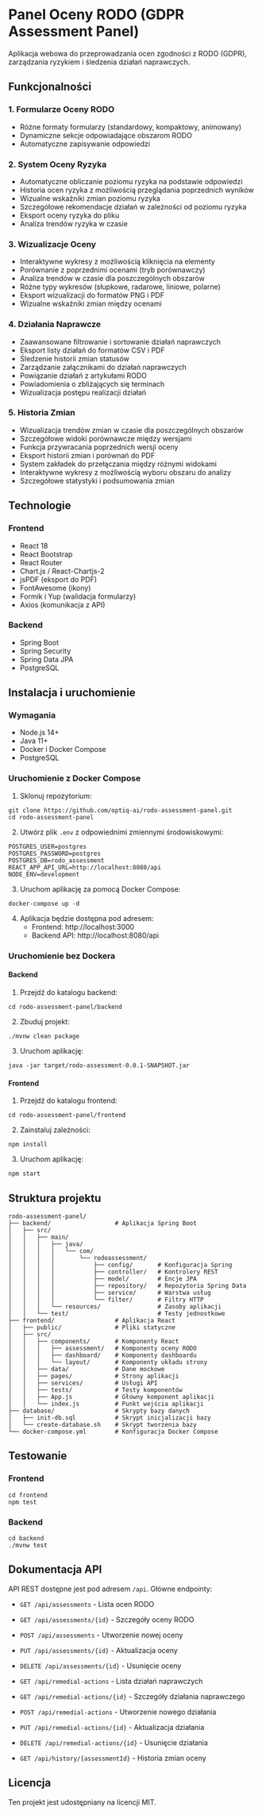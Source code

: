 # Panel Oceny RODO (GDPR Assessment Panel)

Aplikacja webowa do przeprowadzania ocen zgodności z RODO (GDPR), zarządzania ryzykiem i śledzenia działań naprawczych.

## Funkcjonalności

### 1. Formularze Oceny RODO
- Różne formaty formularzy (standardowy, kompaktowy, animowany)
- Dynamiczne sekcje odpowiadające obszarom RODO
- Automatyczne zapisywanie odpowiedzi

### 2. System Oceny Ryzyka
- Automatyczne obliczanie poziomu ryzyka na podstawie odpowiedzi
- Historia ocen ryzyka z możliwością przeglądania poprzednich wyników
- Wizualne wskaźniki zmian poziomu ryzyka
- Szczegółowe rekomendacje działań w zależności od poziomu ryzyka
- Eksport oceny ryzyka do pliku
- Analiza trendów ryzyka w czasie

### 3. Wizualizacje Oceny
- Interaktywne wykresy z możliwością kliknięcia na elementy
- Porównanie z poprzednimi ocenami (tryb porównawczy)
- Analiza trendów w czasie dla poszczególnych obszarów
- Różne typy wykresów (słupkowe, radarowe, liniowe, polarne)
- Eksport wizualizacji do formatów PNG i PDF
- Wizualne wskaźniki zmian między ocenami

### 4. Działania Naprawcze
- Zaawansowane filtrowanie i sortowanie działań naprawczych
- Eksport listy działań do formatów CSV i PDF
- Śledzenie historii zmian statusów
- Zarządzanie załącznikami do działań naprawczych
- Powiązanie działań z artykułami RODO
- Powiadomienia o zbliżających się terminach
- Wizualizacja postępu realizacji działań

### 5. Historia Zmian
- Wizualizacja trendów zmian w czasie dla poszczególnych obszarów
- Szczegółowe widoki porównawcze między wersjami
- Funkcja przywracania poprzednich wersji oceny
- Eksport historii zmian i porównań do PDF
- System zakładek do przełączania między różnymi widokami
- Interaktywne wykresy z możliwością wyboru obszaru do analizy
- Szczegółowe statystyki i podsumowania zmian

## Technologie

### Frontend
- React 18
- React Bootstrap
- React Router
- Chart.js / React-Chartjs-2
- jsPDF (eksport do PDF)
- FontAwesome (ikony)
- Formik i Yup (walidacja formularzy)
- Axios (komunikacja z API)

### Backend
- Spring Boot
- Spring Security
- Spring Data JPA
- PostgreSQL

## Instalacja i uruchomienie

### Wymagania
- Node.js 14+
- Java 11+
- Docker i Docker Compose
- PostgreSQL

### Uruchomienie z Docker Compose
1. Sklonuj repozytorium:
```
git clone https://github.com/optiq-ai/rodo-assessment-panel.git
cd rodo-assessment-panel
```

2. Utwórz plik `.env` z odpowiednimi zmiennymi środowiskowymi:
```
POSTGRES_USER=postgres
POSTGRES_PASSWORD=postgres
POSTGRES_DB=rodo_assessment
REACT_APP_API_URL=http://localhost:8080/api
NODE_ENV=development
```

3. Uruchom aplikację za pomocą Docker Compose:
```
docker-compose up -d
```

4. Aplikacja będzie dostępna pod adresem:
   - Frontend: http://localhost:3000
   - Backend API: http://localhost:8080/api

### Uruchomienie bez Dockera

#### Backend
1. Przejdź do katalogu backend:
```
cd rodo-assessment-panel/backend
```

2. Zbuduj projekt:
```
./mvnw clean package
```

3. Uruchom aplikację:
```
java -jar target/rodo-assessment-0.0.1-SNAPSHOT.jar
```

#### Frontend
1. Przejdź do katalogu frontend:
```
cd rodo-assessment-panel/frontend
```

2. Zainstaluj zależności:
```
npm install
```

3. Uruchom aplikację:
```
npm start
```

## Struktura projektu

```
rodo-assessment-panel/
├── backend/                  # Aplikacja Spring Boot
│   ├── src/
│   │   ├── main/
│   │   │   ├── java/
│   │   │   │   └── com/
│   │   │   │       └── rodoassessment/
│   │   │   │           ├── config/       # Konfiguracja Spring
│   │   │   │           ├── controller/   # Kontrolery REST
│   │   │   │           ├── model/        # Encje JPA
│   │   │   │           ├── repository/   # Repozytoria Spring Data
│   │   │   │           ├── service/      # Warstwa usług
│   │   │   │           └── filter/       # Filtry HTTP
│   │   │   └── resources/                # Zasoby aplikacji
│   │   └── test/                         # Testy jednostkowe
├── frontend/                 # Aplikacja React
│   ├── public/               # Pliki statyczne
│   ├── src/
│   │   ├── components/       # Komponenty React
│   │   │   ├── assessment/   # Komponenty oceny RODO
│   │   │   ├── dashboard/    # Komponenty dashboardu
│   │   │   └── layout/       # Komponenty układu strony
│   │   ├── data/             # Dane mockowe
│   │   ├── pages/            # Strony aplikacji
│   │   ├── services/         # Usługi API
│   │   ├── tests/            # Testy komponentów
│   │   ├── App.js            # Główny komponent aplikacji
│   │   └── index.js          # Punkt wejścia aplikacji
├── database/                 # Skrypty bazy danych
│   ├── init-db.sql           # Skrypt inicjalizacji bazy
│   └── create-database.sh    # Skrypt tworzenia bazy
└── docker-compose.yml        # Konfiguracja Docker Compose
```

## Testowanie

### Frontend
```
cd frontend
npm test
```

### Backend
```
cd backend
./mvnw test
```

## Dokumentacja API

API REST dostępne jest pod adresem `/api`. Główne endpointy:

- `GET /api/assessments` - Lista ocen RODO
- `GET /api/assessments/{id}` - Szczegóły oceny RODO
- `POST /api/assessments` - Utworzenie nowej oceny
- `PUT /api/assessments/{id}` - Aktualizacja oceny
- `DELETE /api/assessments/{id}` - Usunięcie oceny

- `GET /api/remedial-actions` - Lista działań naprawczych
- `GET /api/remedial-actions/{id}` - Szczegóły działania naprawczego
- `POST /api/remedial-actions` - Utworzenie nowego działania
- `PUT /api/remedial-actions/{id}` - Aktualizacja działania
- `DELETE /api/remedial-actions/{id}` - Usunięcie działania

- `GET /api/history/{assessmentId}` - Historia zmian oceny

## Licencja

Ten projekt jest udostępniany na licencji MIT.
